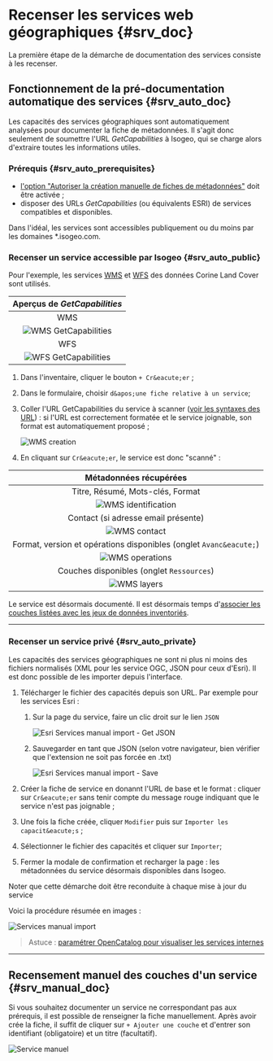 # Recenser les services web g&eacute;ographiques {#srv_doc}

La première &eacute;tape de la d&eacute;marche de documentation des services consiste à les recenser.

## Fonctionnement de la pr&eacute;-documentation automatique des services {#srv_auto_doc}

Les capacit&eacute;s des services g&eacute;ographiques sont automatiquement analys&eacute;es pour documenter la fiche de m&eacute;tadonn&eacute;es. Il s&apos;agit donc seulement de soumettre l&apos;URL *GetCapabilities* à Isogeo, qui se charge alors d&apos;extraire toutes les informations utiles.

### Pr&eacute;requis {#srv_auto_prerequisites}

* [l&apos;option "Autoriser la cr&eacute;ation manuelle de fiches de m&eacute;tadonn&eacute;es"](../../admin/group.html#settings_manual_creation) doit être activ&eacute;e ;
* disposer des URLs *GetCapabilities* (ou &eacute;quivalents ESRI) de services compatibles et disponibles.

Dans l&apos;id&eacute;al, les services sont accessibles publiquement ou du moins par les domaines \*.isogeo.com. 

### Recenser un service accessible par Isogeo {#srv_auto_public}

Pour l&apos;exemple, les services [WMS](http://clc.developpement-durable.gouv.fr/geoserver/wms?request=GetCapabilities&service=WMS) et [WFS](http://clc.developpement-durable.gouv.fr/geoserver/wfs?request=GetCapabilities&service=WFS) des donn&eacute;es Corine Land Cover sont utilis&eacute;s.

| Aperçus de *GetCapabilities* 			  |
| :-------------------------------------: |
| WMS 		  							  |
| ![WMS GetCapabilities](/assets/inv_edit_srv_CLC_WMS_GetCap.png "Capture d&apos;&eacute;cran du GetCapabilities du service WMS des donn&eacute;es Corine Land Covver (MEDDE)") |
| WFS 		  							  |
| ![WFS GetCapabilities](/assets/inv_edit_srv_CLC_WFS_GetCap.png "Capture d&apos;&eacute;cran du GetCapabilities du service WFS des donn&eacute;es Corine Land Covver (MEDDE)") |

1. Dans l&apos;inventaire, cliquer le bouton `+ Cr&eacute;er` ;
2. Dans le formulaire, choisir `d&apos;une fiche relative à un service`;
3. Coller l&apos;URL GetCapabilities du service à scanner ([voir les syntaxes des URL](#srv_url_syntax)) : si l&apos;URL est correctement format&eacute;e et le service joignable, son format est automatiquement propos&eacute; ;

	![WMS creation](/assets/inv_edit_srv_CLC_WMS_creation.png "Cr&eacute;ation de la fiche service WMS")

4. En cliquant sur `Cr&eacute;er`, le service est donc "scann&eacute;" :

| M&eacute;tadonn&eacute;es r&eacute;cup&eacute;r&eacute;es 					|
| :---------------------------------------: |
| Titre, R&eacute;sum&eacute;, Mots-cl&eacute;s, Format 			|
| ![WMS identification](/assets/inv_edit_srv_CLC_WMS_identification.png "WMS GetCapabilities - Identification") |
| Contact (si adresse email pr&eacute;sente) 		|
| ![WMS contact](/assets/inv_edit_srv_CLC_WMS_contacts.png "WMS GetCapabilities - Contact") |
| Format, version et op&eacute;rations disponibles (onglet `Avanc&eacute;`) |
| ![WMS operations](/assets/inv_edit_srv_CLC_WMS_operations.png "WMS GetCapabilities - Avanc&eacute;") |
| Couches disponibles (onglet `Ressources`) |
| ![WMS layers](/assets/inv_edit_srv_CLC_WMS_layers.png "WMS GetCapabilities - Ressources") |

Le service est d&eacute;sormais document&eacute;. Il est d&eacute;sormais temps d&apos;[associer les couches list&eacute;es avec les jeux de donn&eacute;es inventori&eacute;s](srv_association.html).

----

### Recenser un service priv&eacute; {#srv_auto_private}

Les capacit&eacute;s des services g&eacute;ographiques ne sont ni plus ni moins des fichiers normalis&eacute;s (XML pour les service OGC, JSON pour ceux d&apos;Esri). Il est donc possible de les importer depuis l&apos;interface.

1. T&eacute;l&eacute;charger le fichier des capacit&eacute;s depuis son URL. Par exemple pour les services Esri :

	1. Sur la page du service, faire un clic droit sur le lien `JSON`

		![Esri Services manual import - Get JSON](/assets/services/inv_edit_srv_manual_esri_json_download.png "T&eacute;l&eacute;charger le fichier JSON")

	2. Sauvegarder en tant que JSON (selon votre navigateur, bien v&eacute;rifier que l&apos;extension ne soit pas forc&eacute;e en .txt)

		![Esri Services manual import - Save](/assets/services/inv_edit_srv_manual_esri_json_save.png "Sauvegarder les capacit&eacute;s en tant que fichier JSON")

2. Cr&eacute;er la fiche de service en donannt l&apos;URL de base et le format : cliquer sur `Cr&eacute;er` sans tenir compte du message rouge indiquant que le service n&apos;est pas joignable ;
3. Une fois la fiche cr&eacute;&eacute;e, cliquer `Modifier` puis sur `Importer les capacit&eacute;s` ;
4. S&eacute;lectionner le fichier des capacit&eacute;s et cliquer sur `Importer`;
5. Fermer la modale de confirmation et recharger la page : les m&eacute;tadonn&eacute;es du service d&eacute;sormais disponibles dans Isogeo.

Noter que cette d&eacute;marche doit être reconduite à chaque mise à jour du service

Voici la proc&eacute;dure r&eacute;sum&eacute;e en images :

![Services manual import](/assets/inv_edit_srv_manual_import.gif "Importer les capacit&eacute;s d&apos;un service interne ou authentifi&eacute;")

> Astuce : [param&eacute;trer OpenCatalog pour visualiser les services internes](../../publish/share_opencatalog.html#oc_proxy)

____

## Recensement manuel des couches d&apos;un service {#srv_manual_doc}

Si vous souhaitez documenter un service ne correspondant pas aux pr&eacute;requis, il est possible de renseigner la fiche manuellement. Après avoir cr&eacute;e la fiche, il suffit de cliquer sur `+ Ajouter une couche` et d&apos;entrer son identifiant (obligatoire) et un titre (facultatif).

![Service manuel](/assets/inv_edit_srv_manual.png "Ajouter chaque couche manuellement")
